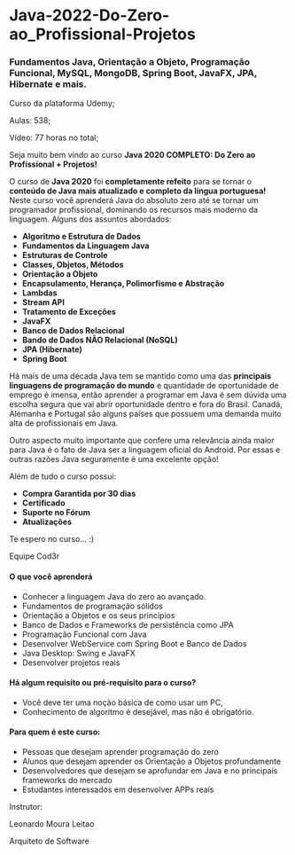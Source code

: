 # Java-2022-Do-Zero-ao_Profissional-Projetos

### Fundamentos Java, Orientação a Objeto, Programação Funcional, MySQL, MongoDB, Spring Boot, JavaFX, JPA, Hibernate e mais. 

Curso da plataforma Udemy;

Aulas: 538; 

Vídeo: 77 horas no total;

Seja muito bem vindo ao curso **Java 2020 COMPLETO: Do Zero ao Profissional + Projetos!**

O curso de **Java 2020** foi **completamente refeito** para se tornar o **conteúdo de Java mais atualizado e completo da língua portuguesa!** Neste curso você aprenderá Java do absoluto zero até se tornar um programador profissional, dominando os recursos mais moderno da linguagem. Alguns dos assuntos abordados:

- **Algoritmo e Estrutura de Dados**
- **Fundamentos da Linguagem Java**
- **Estruturas de Controle**
- **Classes, Objetos, Métodos**
- **Orientação a Objeto**
- **Encapsulamento, Herança, Polimorfismo e Abstração**
- **Lambdas**
- **Stream API**
- **Tratamento de Exceções**
- **JavaFX**
- **Banco de Dados Relacional**
- **Bando de Dados NÃO Relacional (NoSQL)**
- **JPA (Hibernate)**
- **Spring Boot**

Há mais de uma década Java tem se mantido como uma das **principais linguagens de programação do mundo** e quantidade de oportunidade de emprego é imensa, então aprender a programar em Java é sem dúvida uma escolha segura que vai abrir oportunidade dentro e fora do Brasil. Canadá, Alemanha e Portugal são alguns países que possuem uma demanda muito alta de profissionais em Java.

Outro aspecto muito importante que confere uma relevância ainda maior para Java é o fato de Java ser a linguagem oficial do Android. Por essas e outras razões Java seguramente é uma excelente opção!

Além de tudo o curso possui:

- **Compra Garantida por 30 dias**
- **Certificado**
- **Suporte no Fórum**
- **Atualizações**

Te espero no curso… :)

Equipe Cod3r

#### O que você aprenderá

- Conhecer a linguagem Java do zero ao avançado.
- Fundamentos de programação sólidos
- Orientação a Objetos e os seus princípios
- Banco de Dados e Frameworks de persistência como JPA
- Programação Funcional com Java
- Desenvolver WebService com Spring Boot e Banco de Dados
- Java Desktop: Swing e JavaFX
- Desenvolver projetos reais

#### Há algum requisito ou pré-requisito para o curso?

- Você deve ter uma noção básica de como usar um PC,
- Conhecimento de algoritmo é desejável, mas não é obrigatório.

#### Para quem é este curso:

- Pessoas que desejam aprender programação do zero
- Alunos que desejam aprender os Orientação a Objetos profundamente
- Desenvolvedores que desejam se aprofundar em Java e no principais frameworks do mercado
- Estudantes interessados em desenvolver APPs reais

Instrutor:

Leonardo Moura Leitao

Arquiteto de Software


